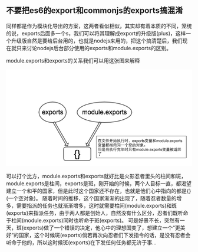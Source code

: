 ## 不要把es6的export和commonjs的exports搞混淆

同样都是作为模块化导出的方案，这两者看似相似，其实却有着本质的不同，笼统的说，exports后面多一个s，我们可以将其理解成export的升级版(plus)，这样一个升级版自然是要给后台用的，也就是nodejs来用的，把这个搞清楚后，我们现在就只来讨论nodejs后台部分使用的exports和module.exports的区别。

module.exports和exports的关系我们可以用这张图来解释

<img src="./images/exports.png">

可以打个比方，module.exports和exports就好比是火影忍者里头的柱间和斑，module.exports是柱间，exports是斑，刚开始的时候，两个人目标一直，都渴望建立一个和平的国家，但是此时这个国家还不存在，也就是他们心中指向的都是{}(一个空对象)。
随着时间的推移，这个国家渐渐的出现了，随着忍者数量的增多，需要指派的任务也就渐渐增多，这时就需要柱间(module.exports)和斑(exports)来指派任务，由于两人都是创始人，自然没有什么区分，忍者们既听命于柱间(module.exports)同时也听命于斑(exports)。
可是好景不长，突然有一天，斑(exports)做了一个错误的决定，他心中的理想国变了，想建立一个“更美好”的国家，这个时候斑(exports)倘若再次向忍者们下发指令的话，是没有忍者会听命于他的，所以这时候斑(exports)在下发任何任务都无济于事...
